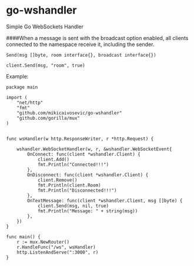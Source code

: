 # go-wshandler
Simple Go WebSockets Handler


####When a message is sent with the broadcast option enabled, all clients connected to the namespace receive it, including the sender.

    Send(msg []byte, room interface{}, broadcast interface{})

    client.Send(msg, "room", true)





Example:

```
package main

import (
	"net/http"
	"fmt"
	"github.com/mikicaivosevic/go-wshandler"
	"github.com/gorilla/mux"
)


func wsHandler(w http.ResponseWriter, r *http.Request) {

	wshandler.WebSocketHandler(w, r, &wshandler.WebSocketEvent{
		OnConnect: func(client *wshandler.Client) {
			client.Add()
			fmt.Println("Connected!!!")
		},
		OnDisconnect: func(client *wshandler.Client) {
			client.Remove()
			fmt.Println(client.Room)
			fmt.Println("Disconnected!!!")
		},
		OnTextMessage: func(client *wshandler.Client, msg []byte) {
			client.Send(msg, nil, true)
			fmt.Println("Message: " + string(msg))
		},
	})
}

func main() {
	r := mux.NewRouter()
	r.HandleFunc("/ws", wsHandler)
	http.ListenAndServe(":3000", r)
}

```

